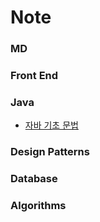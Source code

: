 # Note

### MD

### Front End
  
### Java
  * [자바 기초 문법](https://github.com/kiki9484/Note/tree/main/Java)
  
### Design Patterns

### Database

### Algorithms
  
